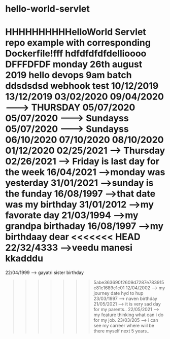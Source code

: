 # hello-world-servlet
HHHHHHHHHHelloWorld Servlet repo example with corresponding Dockerfile!fff
hdfdfdfdfdellioooo
DFFFDFDF
monday 26th august 2019 
hello
devops 9am batch
ddsdsdsd
webhook test
10/12/2019
13/12/2019
03/02/2020
09/04/2020 ---> THURSDAY
05/07/2020
05/07/2020 ---> Sundayss
05/07/2020 ---> Sundayss
06/10/2020
07/10/2020
08/10/2020
01/12/2020
02/25/2021 --> Thursday
02/26/2021 --> Friday is last day for the week
16/04/2021 -->monday was yesterday
31/01/2021 -->sunday is the funday
16/08/1997 -->that date was my birthday
31/01/2012 -->my favorate day
21/03/1994 -->my grandpa birthaday
16/08/1997 -->my birthdaay dear
<<<<<<< HEAD
22/32/4333 -->veedu manesi kkadddu
=======
22/04/1999 --> gayatri sister birthday
>>>>>>> 5abe363690f2609d7287e783915c81c1689c1c01
12/04/2002 --> my journey date hyd to hup
23/03/1997 --> naven birthday
21/05/2021 --> it is very sad day for my parents..
22/05/2021 --> my feature thinking what can i do for my job.
23/03/205 --> i can see my carreer where wiil be there myself next 5 years..

